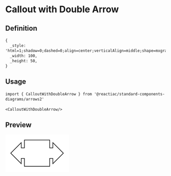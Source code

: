 # Callout with Double Arrow

## Definition

```
{
  _style: 'html=1;shadow=0;dashed=0;align=center;verticalAlign=middle;shape=mxgraph.arrows2.calloutDoubleArrow;dy=10;dx=20;notch=24;arrowHead=10;',
  _width: 100,
  _height: 50,
}
```

## Usage

```
import { CalloutWithDoubleArrow } from '@reactiac/standard-components-diagrams/arrows2'

<CalloutWithDoubleArrow/>
```

## Preview

<img src="./callout-with-double-arrow.png" width="200"/>
